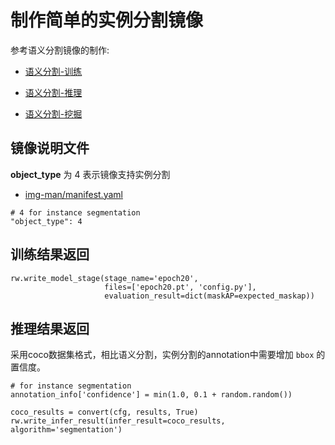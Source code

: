 # 制作简单的实例分割镜像

参考语义分割镜像的制作:

- [语义分割-训练](./simple_semantic_seg_training.md)

- [语义分割-推理](./simple_semantic_seg_infer.md)

- [语义分割-挖掘](./simple_semantic_seg_mining.md)

## 镜像说明文件

**object_type** 为 4 表示镜像支持实例分割

- [img-man/manifest.yaml](https://github.com/modelai/ymir-executor-fork/tree/ymir-dev/seg-instance-demo-tmi/img-man/manifest.yaml)
```
# 4 for instance segmentation
"object_type": 4
```

## 训练结果返回

```
rw.write_model_stage(stage_name='epoch20',
                     files=['epoch20.pt', 'config.py'],
                     evaluation_result=dict(maskAP=expected_maskap))
```

## 推理结果返回

采用coco数据集格式，相比语义分割，实例分割的annotation中需要增加 `bbox` 的置信度。
```
# for instance segmentation
annotation_info['confidence'] = min(1.0, 0.1 + random.random())

coco_results = convert(cfg, results, True)
rw.write_infer_result(infer_result=coco_results, algorithm='segmentation')
```
